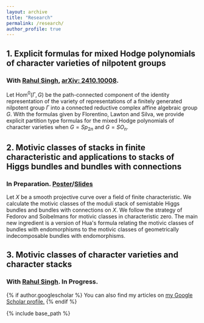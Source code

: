 ```yaml
---
layout: archive
title: "Research"
permalink: /research/
author_profile: true
---
```


## 1. Explicit formulas for mixed Hodge polynomials of character varieties of nilpotent groups 
### With <a href="https://sites.google.com/view/singh-rahul/home" target="_blank">Rahul Singh</a>, <a href="https://arxiv.org/abs/2410.10008" target="_blank">arXiv: 2410.10008</a>.
Let $\text{Hom}^0(\Gamma,G)$ be the path-connected component of the identity representation of the variety of representations of a finitely generated nilpotent group $\Gamma$ into a connected reductive complex affine algebraic group $G$. With the formulas given by Florentino, Lawton and Silva, we provide explicit partition type formulas for the mixed Hodge polynomials of character varieties when $G=Sp_{2n}$ and $G=SO_{n}$.
## 2. Motivic classes of stacks in finite characteristic and applications to stacks of Higgs bundles and bundles with connections
### In Preparation. <a href="/files/Poster_AGNES.pdf" target="_blank">Poster</a>/<a href="/files/Motivic classes_pitt.pdf" target="_blank">Slides</a> 
Let $X$ be a smooth projective curve over a field of finite characteristic. We calculate the motivic classes of the moduli stack of semistable Higgs bundles and bundles with connections on $X$. We follow the strategy of Fedorov and Soibelmans for motivic classes in characteristic zero. The main new ingredient is a version of Hua's formula relating the motivic classes of bundles with endomorphisms to the motivic classes of geometrically indecomposable bundles with endomorphisms.
## 3. Motivic classes of character varieties and character stacks
### With <a href="https://sites.google.com/view/singh-rahul/home" target="_blank">Rahul Singh</a>. In Progress.

<!-- *Available upon request* -->
<!-- 
<a href="https://drive.google.com/file/d/1PRcn4yPFmbgGK4WDT11AgoF1TSsQNvfK/view?usp=sharing" target="_blank">View in Browser</a> -->

<!-- [Download]() -->


<!-- [View in Browser](https://drive.google.com/file/d/1FP1Nj2xefm-u8ycFux1_6bbDXm2ay3Du/view?usp=sharing) -->

<!-- [Download]() -->

<!-- [View in Browser](https://drive.google.com/file/d/1ztHCUw9Ij-dA_w6ZtKoZMgB8hscF9759/view?usp=sharing) -->

<!-- [Download]() -->

<!-- ### Future Work

Some topics that I hope to explore in the future include the role of corporate disclosures in managing climate and sustainability efforts as well as the use of accounting information by less traditional stakeholders such as consumers and employees. I am very interested in the risks posed by climate change as well as the movement towards sustainability and inclusion. Given the increasing supply and access of accounting information as well as the rapidly evolving regulatory and disclosure landscape with respect to climate goals, I feel that research on these topics is compelling and has the potential to answer questions of economic significance. -->

{% if author.googlescholar %}
  You can also find my articles on <u><a href="{{author.googlescholar}}">my Google Scholar profile</a>.</u>
{% endif %}

{% include base_path %}

<!-- {% for post in site.publications reversed %}
  {% include archive-single.html %}
{% endfor %} -->
